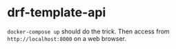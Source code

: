 # drf-template-api

`docker-compose up` should do the trick. Then access from `http://localhost:8000` on a web browser.
